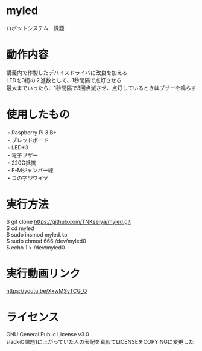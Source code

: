 # myled
ロボットシステム　課題

# 動作内容
講義内で作製したデバイスドライバに改良を加える  
 LEDを3桁の２進数として、1秒間隔で点灯させる  
 最大までいったら、1秒間隔で3回点滅させ、点灯しているときはブザーを鳴らす
# 使用したもの
・Raspberry Pi 3 B+  
・ブレッドボード  
・LED*3  
・電子ブザー  
・220Ω抵抗  
・F-Mジャンパー線  
・コの字型ワイヤ  
# 実行方法
$ git clone https://github.com/TNKseiya/myled.git  
$ cd myled  
$ sudo insmod myled.ko  
$ sudo chmod 666 /dev/myled0  
$ echo 1 > /dev/myled0  
# 実行動画リンク
https://youtu.be/XxwMSyTCG_Q

# ライセンス
GNU General Public License v3.0  
slackの課題1に上がっていた人の表記を真似てLICENSEをCOPYINGに変更した
